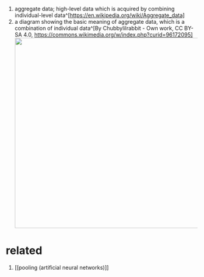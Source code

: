 1. aggregate data; high-level data which is acquired by combining individual-level data^[https://en.wikipedia.org/wiki/Aggregate_data]
2. a diagram showing the basic meaning of aggregate data, which is a combination of individual data^[By Chubbylilrabbit - Own work, CC BY-SA 4.0, https://commons.wikimedia.org/w/index.php?curid=96172095]
	<img src="https://upload.wikimedia.org/wikipedia/commons/e/e3/Diagram_of_aggregate_data.jpg" width="500" />

# related
1. [[pooling (artificial neural networks)]]